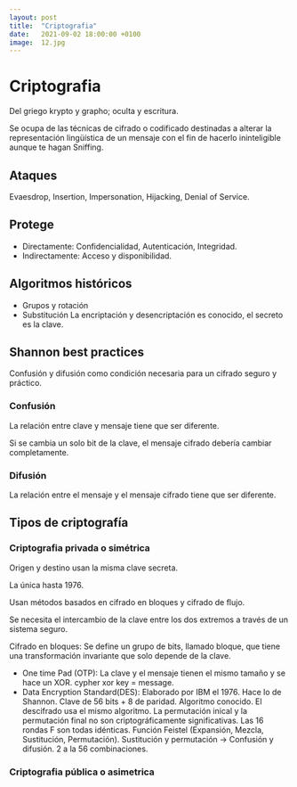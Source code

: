 ```yaml
---
layout: post
title:  "Criptografia"
date:   2021-09-02 18:00:00 +0100
image:  12.jpg
---
```


# Criptografia
Del griego krypto y grapho; oculta y escritura.

Se ocupa de las técnicas de cifrado o codificado destinadas a alterar la representación
lingüística de un mensaje con el fin de hacerlo ininteligible aunque te hagan Sniffing.


## Ataques
Evaesdrop, Insertion, Impersonation, Hijacking, Denial of Service.

## Protege
+ Directamente: Confidencialidad, Autenticación, Integridad.
+ Indirectamente: Acceso y disponibilidad.

## Algoritmos históricos
+ Grupos y rotación
+ Substitución
La encriptación y desencriptación es conocido, el secreto es la clave.

## Shannon best practices

Confusión y difusión como condición necesaria para un cifrado seguro y práctico.

### Confusión
La relación entre clave y mensaje tiene que ser diferente.

Si se cambia un solo bit de la clave, el mensaje cifrado debería cambiar completamente.

### Difusión
La relación entre el mensaje y el mensaje cifrado tiene que ser diferente.

## Tipos de criptografía
### Criptografia privada o simétrica
Origen y destino usan la misma clave secreta.

La única hasta 1976.

Usan métodos basados en cifrado en bloques y cifrado de flujo.

Se necesita el intercambio de la clave entre los dos extremos a través de un sistema
seguro.

Cifrado en bloques: Se define un grupo de bits, llamado bloque, que tiene una transformación 
invariante que solo depende de la clave.

+ One time Pad (OTP): La clave y el mensaje tienen el mismo tamaño y se hace un XOR. cypher xor key = message.
+ Data Encryption Standard(DES): Elaborado por IBM el 1976. Hace lo de Shannon. Clave de 56 bits + 8 de paridad.
Algoritmo conocido. El descifrado usa el mismo algoritmo. La permutación inical y la permutación final no son
criptográficamente significativas. Las 16 rondas F son todas idénticas. Función Feistel (Expansión, Mezcla, Sustitución,
Permutación). Sustitución y permutación -> Confusión y difusión. 2 a la 56 combinaciones.

### Criptografia pública o asimetrica




